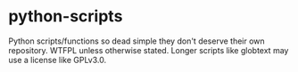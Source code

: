 # python-scripts
Python scripts/functions so dead simple they don't deserve their own repository. WTFPL unless otherwise stated. Longer scripts like globtext may use a license like GPLv3.0.
